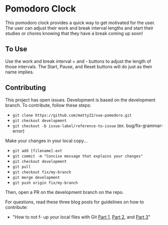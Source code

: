 # Pomodoro Clock

This pomodoro clock provides a quick way to get motivated for the user. The user can adjust their work and break interval lengths and start their studies or chores knowing that they have a break coming up soon!

## To Use

Use the work and break interval + and - buttons to adjust the length of those intervals. The Start, Pause, and Reset buttons will do just as their name implies.

## Contributing

This project has open issues. Development is based on the development branch. To contribute, follow these steps:

* `git clone https://github.com/matty22/vue-pomodoro.git`
* `git checkout development`
* `git checkout -b issue-label/reference-to-issue` (ex. bug/fix-grammar-error)

Make your changes in your local copy...

* `git add [filename].ext`
* `git commit -m "Concise message that explains your changes"`
* `git checkout development`
* `git pull`
* `git checkout fix/my-branch`
* `git merge development`
* `git push origin fix/my-branch`

Then, open a PR on the development branch on the repo.

For questions, read these three blog posts for guidelines on how to contribute:
* "How to not f- up your local files with Git [Part 1](https://medium.com/@francesco.agnoletto/how-to-not-f-up-your-local-files-with-git-part-1-e0756c88fd3c), [Part 2](https://medium.com/@francesco.agnoletto/how-to-not-f-up-your-local-files-with-git-part-2-fc4e243be02a), and [Part 3](https://medium.com/chingu/how-to-not-f-up-your-local-files-with-git-part-3-bf03b27b6e64)"
